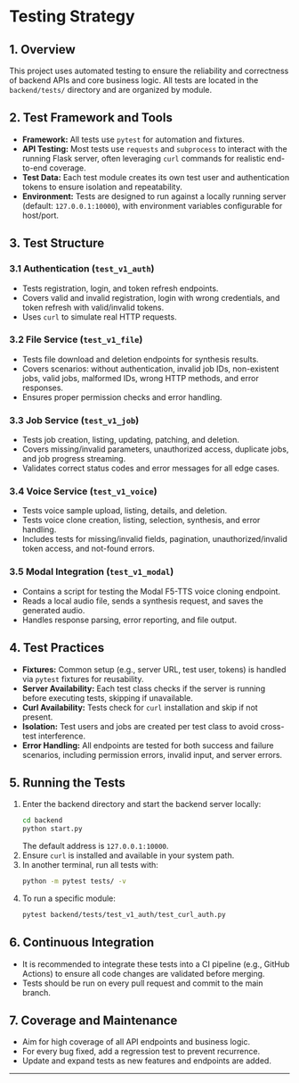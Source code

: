 # Testing Strategy

## 1. Overview
This project uses automated testing to ensure the reliability and correctness of backend APIs and core business logic. All tests are located in the `backend/tests/` directory and are organized by module.

## 2. Test Framework and Tools
- **Framework:** All tests use `pytest` for automation and fixtures.
- **API Testing:** Most tests use `requests` and `subprocess` to interact with the running Flask server, often leveraging `curl` commands for realistic end-to-end coverage.
- **Test Data:** Each test module creates its own test user and authentication tokens to ensure isolation and repeatability.
- **Environment:** Tests are designed to run against a locally running server (default: `127.0.0.1:10000`), with environment variables configurable for host/port.

## 3. Test Structure

### 3.1 Authentication (`test_v1_auth`)
- Tests registration, login, and token refresh endpoints.
- Covers valid and invalid registration, login with wrong credentials, and token refresh with valid/invalid tokens.
- Uses `curl` to simulate real HTTP requests.

### 3.2 File Service (`test_v1_file`)
- Tests file download and deletion endpoints for synthesis results.
- Covers scenarios: without authentication, invalid job IDs, non-existent jobs, valid jobs, malformed IDs, wrong HTTP methods, and error responses.
- Ensures proper permission checks and error handling.

### 3.3 Job Service (`test_v1_job`)
- Tests job creation, listing, updating, patching, and deletion.
- Covers missing/invalid parameters, unauthorized access, duplicate jobs, and job progress streaming.
- Validates correct status codes and error messages for all edge cases.

### 3.4 Voice Service (`test_v1_voice`)
- Tests voice sample upload, listing, details, and deletion.
- Tests voice clone creation, listing, selection, synthesis, and error handling.
- Includes tests for missing/invalid fields, pagination, unauthorized/invalid token access, and not-found errors.

### 3.5 Modal Integration (`test_v1_modal`)
- Contains a script for testing the Modal F5-TTS voice cloning endpoint.
- Reads a local audio file, sends a synthesis request, and saves the generated audio.
- Handles response parsing, error reporting, and file output.

## 4. Test Practices
- **Fixtures:** Common setup (e.g., server URL, test user, tokens) is handled via `pytest` fixtures for reusability.
- **Server Availability:** Each test class checks if the server is running before executing tests, skipping if unavailable.
- **Curl Availability:** Tests check for `curl` installation and skip if not present.
- **Isolation:** Test users and jobs are created per test class to avoid cross-test interference.
- **Error Handling:** All endpoints are tested for both success and failure scenarios, including permission errors, invalid input, and server errors.

## 5. Running the Tests
1. Enter the backend directory and start the backend server locally:
   ```bash
   cd backend
   python start.py
   ```
   The default address is `127.0.0.1:10000`.
2. Ensure `curl` is installed and available in your system path.
3. In another terminal, run all tests with:
   ```bash
   python -m pytest tests/ -v
   ```
4. To run a specific module:
   ```bash
   pytest backend/tests/test_v1_auth/test_curl_auth.py
   ```

## 6. Continuous Integration
- It is recommended to integrate these tests into a CI pipeline (e.g., GitHub Actions) to ensure all code changes are validated before merging.
- Tests should be run on every pull request and commit to the main branch.

## 7. Coverage and Maintenance
- Aim for high coverage of all API endpoints and business logic.
- For every bug fixed, add a regression test to prevent recurrence.
- Update and expand tests as new features and endpoints are added.

--- 